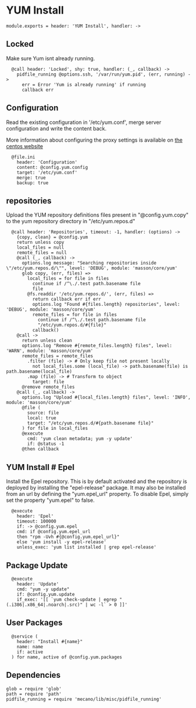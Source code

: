 
# YUM Install

    module.exports = header: 'YUM Install', handler: ->

## Locked

Make sure Yum isnt already running.

      @call header: 'Locked', shy: true, handler: (_, callback) ->
        pidfile_running @options.ssh, '/var/run/yum.pid', (err, running) ->
          err = Error 'Yum is already running' if running
          callback err

## Configuration

Read the existing configuration in '/etc/yum.conf', 
merge server configuration and write the content back.

More information about configuring the proxy settings 
is available on [the centos website](http://www.centos.org/docs/5/html/yum/sn-yum-proxy-server.html)

      @file.ini
        header: 'Configuration'
        content: @config.yum.config
        target: '/etc/yum.conf'
        merge: true
        backup: true

## repositories

Upload the YUM repository definitions files present in 
"@config.yum.copy" to the yum repository directory 
in "/etc/yum.repos.d"

      @call header: 'Repositories', timeout: -1, handler: (options) ->
        {copy, clean} = @config.yum
        return unless copy
        local_files = null
        remote_files = null
        @call (_, callback) ->
          options.log message: "Searching repositories inside \"/etc/yum.repos.d/\"", level: 'DEBUG', module: 'masson/core/yum'
          glob copy, (err, files) =>
            local_files = for file in files
              continue if /^\./.test path.basename file
              file
            @fs.readdir '/etc/yum.repos.d/', (err, files) =>
              return callback err if err
              options.log "Found #{files.length} repositories", level: 'DEBUG', module: 'masson/core/yum'
              remote_files = for file in files
                continue if /^\./.test path.basename file
                "/etc/yum.repos.d/#{file}"
              callback()
        @call ->
          return unless clean
          options.log "Remove #{remote_files.length} files", level: 'WARN', module: 'masson/core/yum'
          remote_files = remote_files
            .filter (file) -> # Only keep file not present locally
              not local_files.some (local_file) -> path.basename(file) is path.basename(local_file)
            .map (file) -> # Transform to object
              target: file
          @remove remote_files
        @call (_, callback) ->
          options.log "Upload #{local_files.length} files", level: 'INFO', module: 'masson/core/yum'
          @file (
            source: file
            local: true
            target: "/etc/yum.repos.d/#{path.basename file}"
          ) for file in local_files
          @execute
            cmd: 'yum clean metadata; yum -y update'
            if: @status -1
          @then callback

## YUM Install # Epel

Install the Epel repository. This is by default activated and the repository is
deployed by installing the "epel-release" package. It may also be installed from
an url by defining the "yum.epel_url" property. To disable Epel, simply set the
property "yum.epel" to false.

      @execute
        header: 'Epel'
        timeout: 100000
        if: -> @config.yum.epel
        cmd: if @config.yum.epel_url
        then "rpm -Uvh #{@config.yum.epel_url}"
        else 'yum install -y epel-release' 
        unless_exec: 'yum list installed | grep epel-release'

## Package Update

      @execute
        header: 'Update'
        cmd: "yum -y update"
        if: @config.yum.update
        if_exec: '[[ `yum check-update | egrep "(.i386|.x86_64|.noarch|.src)" | wc -l` > 0 ]]'

## User Packages

      @service (
        header: "Install #{name}"
        name: name
        if: active
      ) for name, active of @config.yum.packages

## Dependencies

    glob = require 'glob'
    path = require 'path'
    pidfile_running = require 'mecano/lib/misc/pidfile_running'
